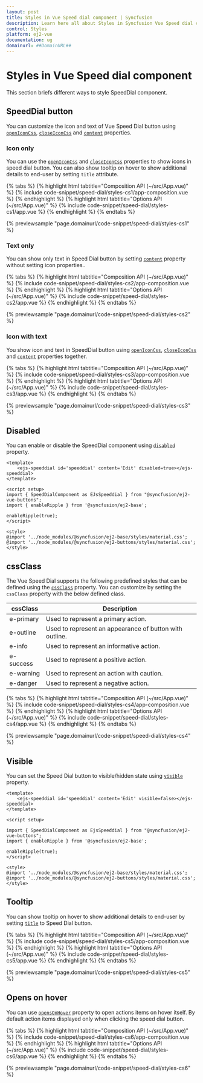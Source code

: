 ```yaml
---
layout: post
title: Styles in Vue Speed dial component | Syncfusion
description: Learn here all about Styles in Syncfusion Vue Speed dial component of Syncfusion Essential JS 2 and more.
control: Styles 
platform: ej2-vue
documentation: ug
domainurl: ##DomainURL##
---
```


# Styles in Vue Speed dial component

This section briefs different ways to style SpeedDial component.

## SpeedDial button

You can customize the icon and text of Vue Speed Dial button using [`openIconCss`](https://ej2.syncfusion.com/vue/documentation/api/speed-dial/#openiconcss), [`closeIconCss`](https://ej2.syncfusion.com/vue/documentation/api/speed-dial/#closeiconcss) and [`content`](https://ej2.syncfusion.com/vue/documentation/api/speed-dial/#content) properties.

### Icon only

You can use the [`openIconCss`](https://ej2.syncfusion.com/vue/documentation/api/speed-dial/#openiconcss) and [`closeIconCss`](https://ej2.syncfusion.com/vue/documentation/api/speed-dial/#closeiconcss) properties to show icons in speed dial button. You can also show tooltip on hover to show additional details to end-user by setting `title` attribute.

{% tabs %}
{% highlight html tabtitle="Composition API (~/src/App.vue)" %}
{% include code-snippet/speed-dial/styles-cs1/app-composition.vue %}
{% endhighlight %}
{% highlight html tabtitle="Options API (~/src/App.vue)" %}
{% include code-snippet/speed-dial/styles-cs1/app.vue %}
{% endhighlight %}
{% endtabs %}
        
{% previewsample "page.domainurl/code-snippet/speed-dial/styles-cs1" %}

### Text only

You can show only text in Speed Dial button by setting [`content`](https://ej2.syncfusion.com/vue/documentation/api/speed-dial/#content) property  without setting icon properties..

{% tabs %}
{% highlight html tabtitle="Composition API (~/src/App.vue)" %}
{% include code-snippet/speed-dial/styles-cs2/app-composition.vue %}
{% endhighlight %}
{% highlight html tabtitle="Options API (~/src/App.vue)" %}
{% include code-snippet/speed-dial/styles-cs2/app.vue %}
{% endhighlight %}
{% endtabs %}
        
{% previewsample "page.domainurl/code-snippet/speed-dial/styles-cs2" %}

### Icon with text

You show icon and text in SpeedDial button using [`openIconCss`](https://ej2.syncfusion.com/vue/documentation/api/speed-dial/#openiconcss), [`closeIconCss`](https://ej2.syncfusion.com/vue/documentation/api/speed-dial/#closeiconcss) and [`content`](https://ej2.syncfusion.com/vue/documentation/api/speed-dial/#content) properties together.

{% tabs %}
{% highlight html tabtitle="Composition API (~/src/App.vue)" %}
{% include code-snippet/speed-dial/styles-cs3/app-composition.vue %}
{% endhighlight %}
{% highlight html tabtitle="Options API (~/src/App.vue)" %}
{% include code-snippet/speed-dial/styles-cs3/app.vue %}
{% endhighlight %}
{% endtabs %}
        
{% previewsample "page.domainurl/code-snippet/speed-dial/styles-cs3" %}

## Disabled

You can enable or disable the SpeedDial component using [`disabled`](https://ej2.syncfusion.com/vue/documentation/api/speed-dial/#disabled) property.

```
<template>
    <ejs-speeddial id='speeddial' content='Edit' disabled=true></ejs-speeddial>
</template>

<script setup>
import { SpeedDialComponent as EJsSpeeddial } from "@syncfusion/ej2-vue-buttons";
import { enableRipple } from '@syncfusion/ej2-base';

enableRipple(true);
</script>

<style>
@import '../node_modules/@syncfusion/ej2-base/styles/material.css';
@import '../node_modules/@syncfusion/ej2-buttons/styles/material.css';
</style>
```

## cssClass

The Vue Speed Dial supports the following predefined styles that can be defined using the [`cssClass`](https://ej2.syncfusion.com/vue/documentation/api/speed-dial/#cssclass) property. You can customize by setting the `cssClass` property with the below defined class.

| cssClass | Description |
| -------- | -------- |
| e-primary | Used to represent a primary action. |
| e-outline |  Used to represent an appearance of button with outline. |
| e-info |  Used to represent an informative action. |
| e-success | Used to represent a positive action. |
| e-warning | Used to represent an action with caution. |
| e-danger | Used to represent a negative action. |

{% tabs %}
{% highlight html tabtitle="Composition API (~/src/App.vue)" %}
{% include code-snippet/speed-dial/styles-cs4/app-composition.vue %}
{% endhighlight %}
{% highlight html tabtitle="Options API (~/src/App.vue)" %}
{% include code-snippet/speed-dial/styles-cs4/app.vue %}
{% endhighlight %}
{% endtabs %}
        
{% previewsample "page.domainurl/code-snippet/speed-dial/styles-cs4" %}

## Visible

You can set the Speed Dial button to visible/hidden state using [`visible`](https://ej2.syncfusion.com/vue/documentation/api/speed-dial/#visible) property.

```
<template>
    <ejs-speeddial id='speeddial' content='Edit' visible=false></ejs-speeddial>
</template>

<script setup>

import { SpeedDialComponent as EjsSpeeddial } from "@syncfusion/ej2-vue-buttons";
import { enableRipple } from '@syncfusion/ej2-base';

enableRipple(true);
</script>

<style>
@import '../node_modules/@syncfusion/ej2-base/styles/material.css';
@import '../node_modules/@syncfusion/ej2-buttons/styles/material.css';
</style>
```

## Tooltip

You can show tooltip on hover to show additional details to end-user by setting [`title`](https://ej2.syncfusion.com/vue/documentation/api/speed-dial/speedDialItemModel/#title) to Speed Dial button.

{% tabs %}
{% highlight html tabtitle="Composition API (~/src/App.vue)" %}
{% include code-snippet/speed-dial/styles-cs5/app-composition.vue %}
{% endhighlight %}
{% highlight html tabtitle="Options API (~/src/App.vue)" %}
{% include code-snippet/speed-dial/styles-cs5/app.vue %}
{% endhighlight %}
{% endtabs %}
        
{% previewsample "page.domainurl/code-snippet/speed-dial/styles-cs5" %}

## Opens on hover

You can use [`opensOnHover`](https://ej2.syncfusion.com/vue/documentation/api/speed-dial/#opensonhover) property to open actions items on hover itself. By default action items displayed only when clicking the speed dial button.

{% tabs %}
{% highlight html tabtitle="Composition API (~/src/App.vue)" %}
{% include code-snippet/speed-dial/styles-cs6/app-composition.vue %}
{% endhighlight %}
{% highlight html tabtitle="Options API (~/src/App.vue)" %}
{% include code-snippet/speed-dial/styles-cs6/app.vue %}
{% endhighlight %}
{% endtabs %}
        
{% previewsample "page.domainurl/code-snippet/speed-dial/styles-cs6" %}